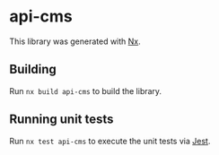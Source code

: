 # api-cms

This library was generated with [Nx](https://nx.dev).

## Building

Run `nx build api-cms` to build the library.

## Running unit tests

Run `nx test api-cms` to execute the unit tests via [Jest](https://jestjs.io).
